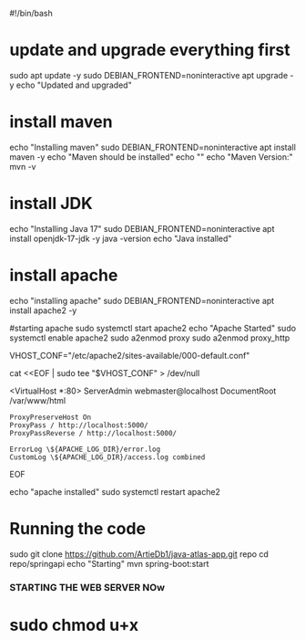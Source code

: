 #!/bin/bash

# update and upgrade everything first
sudo apt update -y
sudo DEBIAN_FRONTEND=noninteractive apt upgrade -y
echo "Updated and upgraded"

# install maven
echo "Installing maven"
sudo DEBIAN_FRONTEND=noninteractive apt install maven -y
echo "Maven should be installed"
echo ""
echo "Maven Version:"
mvn -v

# install JDK
echo "Installing Java 17"
sudo DEBIAN_FRONTEND=noninteractive apt install openjdk-17-jdk -y
java -version
echo "Java installed"

# install apache
echo "installing apache"
sudo DEBIAN_FRONTEND=noninteractive apt install apache2 -y

#starting apache
sudo systemctl start apache2
echo "Apache Started"
sudo systemctl enable apache2
sudo a2enmod proxy
sudo a2enmod proxy_http

VHOST_CONF="/etc/apache2/sites-available/000-default.conf"

cat <<EOF | sudo tee "$VHOST_CONF" > /dev/null

<VirtualHost *:80>
    ServerAdmin webmaster@localhost
    DocumentRoot /var/www/html

    ProxyPreserveHost On
    ProxyPass / http://localhost:5000/
    ProxyPassReverse / http://localhost:5000/

    ErrorLog \${APACHE_LOG_DIR}/error.log
    CustomLog \${APACHE_LOG_DIR}/access.log combined
</VirtualHost>
EOF

echo "apache installed"
sudo systemctl restart apache2

# Running the code
sudo git clone https://github.com/ArtieDb1/java-atlas-app.git repo
cd repo/springapi
echo "Starting"
mvn spring-boot:start


### STARTING THE WEB SERVER NOw 

#



# sudo chmod u+x <script>